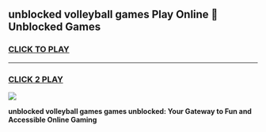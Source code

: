 
## unblocked volleyball games Play Online 👋 Unblocked Games
<h3>
<a href="https://premium.freeplayer.one?title=unblocked_volleyball_games&ref=19F">CLICK TO PLAY</a></h3>
<hr>

<h3>
<a href="https://premium.freeplayer.one?title=unblocked_volleyball_games&ref=19F">CLICK 2 PLAY</a>
  
</h3>

<a href="https://premium.freeplayer.one?title=unblocked_volleyball_games&ref=19F"><img src="https://clearcache.store/games.png"></a>


**unblocked volleyball games games unblocked: Your Gateway to Fun and Accessible Online Gaming**
